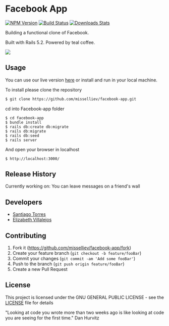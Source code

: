# Facebook App

[![NPM Version][npm-image]][npm-url]
[![Build Status][travis-image]][travis-url]
[![Downloads Stats][npm-downloads]][npm-url]

Building a functional clone of Facebook.

Built with Rails 5.2. Powered by teal coffee.

![](header.png)

## Usage

You can use our live version [here](https://fkbook.herokuapp.com/) or install and run in your local machine.

To install please clone the repository

```sh
$ git clone https://github.com/misselliev/facebook-app.git
```

cd into Facebook-app folder

```
$ cd facebook-app
$ bundle install
$ rails db:create db:migrate
$ rails db:migrate
$ rails db:seed
$ rails server
```

And open your browser in localhost

```
$ http://localhost:3000/
```

## Release History

Currently working on: You can leave messages on a friend's wall

## Developers

- [Santiago Torres](https://github.com/stiakov)
- [Elizabeth Villalejos](https://github.com/misselliev/)

## Contributing

1. Fork it (https://github.com/misselliev/facebook-app/fork)
2. Create your feature branch (`git checkout -b feature/fooBar`)
3. Commit your changes (`git commit -am 'Add some fooBar'`)
4. Push to the branch (`git push origin feature/fooBar`)
5. Create a new Pull Request

<!-- Markdown link & img dfn's -->

[npm-image]: https://img.shields.io/npm/v/datadog-metrics.svg?style=flat-square
[npm-url]: https://npmjs.org/package/datadog-metrics
[npm-downloads]: https://img.shields.io/npm/dm/datadog-metrics.svg?style=flat-square
[travis-image]: https://img.shields.io/travis/dbader/node-datadog-metrics/master.svg?style=flat-square
[travis-url]: https://travis-ci.org/dbader/node-datadog-metrics
[wiki]: https://github.com/yourname/yourproject/wiki

## License

This project is licensed under the GNU GENERAL PUBLIC LICENSE - see the [LICENSE](https://github.com/misselliev/facebook-app/blob/master/LICENSE) file for details

"Looking at code you wrote more than two weeks ago is like looking at code you are seeing for the first time." Dan Hurvitz
